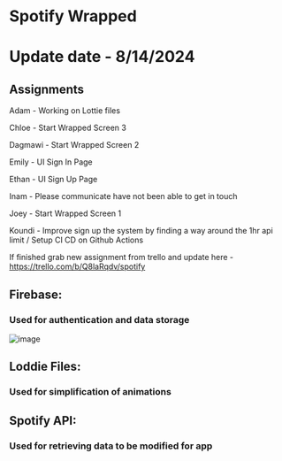 # Spotify Wrapped

# Update date - 8/14/2024

## Assignments
Adam - Working on Lottie files

Chloe - Start Wrapped Screen 3

Dagmawi - Start Wrapped Screen 2 

Emily - UI Sign In Page

Ethan - UI Sign Up Page

Inam - Please communicate have not been able to get in touch

Joey - Start Wrapped Screen 1

Koundi - Improve sign up the system by finding a way around the 1hr api limit / Setup CI CD on Github Actions

If finished grab new assignment from trello and update here - https://trello.com/b/Q8laRqdv/spotify

## Firebase:

### Used for authentication and data storage

![image](https://github.com/topgatechstudent/Spotify_App/assets/133879937/1d785151-3e8a-4501-8eba-25fee5f9641e)

## Loddie Files:

### Used for simplification of animations

## Spotify API:

### Used for retrieving data to be modified for app

